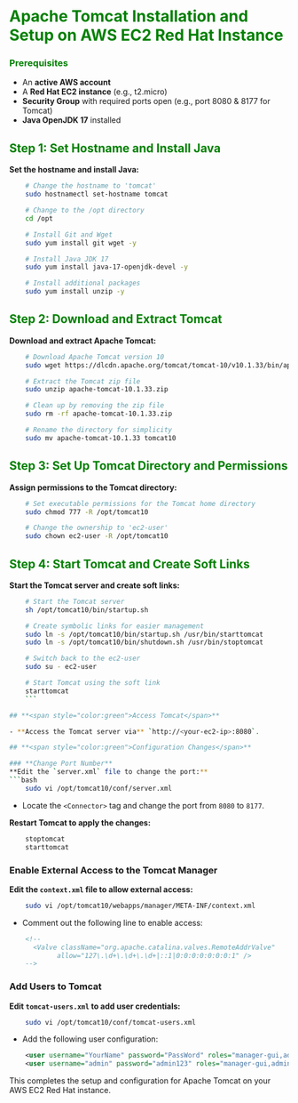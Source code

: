 # **<span style="color:green">Apache Tomcat Installation and Setup on AWS EC2 Red Hat Instance</span>**

### **<span style="color:green">Prerequisites</span>**
- An **active AWS account**
- A **Red Hat EC2 instance** (e.g., t2.micro)
- **Security Group** with required ports open (e.g., port 8080 & 8177 for Tomcat)
- **Java OpenJDK 17** installed

## **<span style="color:green">Step 1: Set Hostname and Install Java</span>**

**Set the hostname and install Java:**
```bash
    # Change the hostname to 'tomcat'
    sudo hostnamectl set-hostname tomcat

    # Change to the /opt directory
    cd /opt

    # Install Git and Wget
    sudo yum install git wget -y

    # Install Java JDK 17
    sudo yum install java-17-openjdk-devel -y

    # Install additional packages
    sudo yum install unzip -y
```

## **<span style="color:green">Step 2: Download and Extract Tomcat</span>**

**Download and extract Apache Tomcat:**
```bash
    # Download Apache Tomcat version 10
    sudo wget https://dlcdn.apache.org/tomcat/tomcat-10/v10.1.33/bin/apache-tomcat-10.1.33.zip

    # Extract the Tomcat zip file
    sudo unzip apache-tomcat-10.1.33.zip

    # Clean up by removing the zip file
    sudo rm -rf apache-tomcat-10.1.33.zip

    # Rename the directory for simplicity
    sudo mv apache-tomcat-10.1.33 tomcat10
```

## **<span style="color:green">Step 3: Set Up Tomcat Directory and Permissions</span>**

**Assign permissions to the Tomcat directory:**
```bash
    # Set executable permissions for the Tomcat home directory
    sudo chmod 777 -R /opt/tomcat10

    # Change the ownership to 'ec2-user'
    sudo chown ec2-user -R /opt/tomcat10
```

## **<span style="color:green">Step 4: Start Tomcat and Create Soft Links</span>**

**Start the Tomcat server and create soft links:**
```bash
    # Start the Tomcat server
    sh /opt/tomcat10/bin/startup.sh

    # Create symbolic links for easier management
    sudo ln -s /opt/tomcat10/bin/startup.sh /usr/bin/starttomcat
    sudo ln -s /opt/tomcat10/bin/shutdown.sh /usr/bin/stoptomcat

    # Switch back to the ec2-user
    sudo su - ec2-user

    # Start Tomcat using the soft link
    starttomcat
    ```

## **<span style="color:green">Access Tomcat</span>**

- **Access the Tomcat server via** `http://<your-ec2-ip>:8080`.

## **<span style="color:green">Configuration Changes</span>**

### **Change Port Number**
**Edit the `server.xml` file to change the port:**
```bash
    sudo vi /opt/tomcat10/conf/server.xml
```
- Locate the `<Connector>` tag and change the port from `8080` to `8177`.

**Restart Tomcat to apply the changes:**
```bash
    stoptomcat
    starttomcat
```

### **Enable External Access to the Tomcat Manager**
**Edit the `context.xml` file to allow external access:**
```bash
    sudo vi /opt/tomcat10/webapps/manager/META-INF/context.xml
```
- Comment out the following line to enable access:
```xml
    <!--
      <Valve className="org.apache.catalina.valves.RemoteAddrValve"
            allow="127\.\d+\.\d+\.\d+|::1|0:0:0:0:0:0:0:1" />
    -->
```

### **Add Users to Tomcat**
**Edit `tomcat-users.xml` to add user credentials:**
```bash
    sudo vi /opt/tomcat10/conf/tomcat-users.xml
```
- Add the following user configuration:
```xml
    <user username="YourName" password="PassWord" roles="manager-gui,admin-gui"/>
    <user username="admin" password="admin123" roles="manager-gui,admin-gui,manager-script"/>
```

This completes the setup and configuration for Apache Tomcat on your AWS EC2 Red Hat instance.
